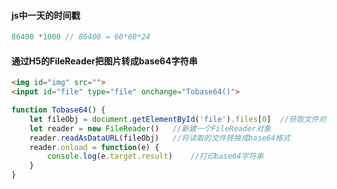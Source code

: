 #### js中一天的时间戳
```js
86400 *1000 // 86400 = 60*60*24
```
#### 通过H5的FileReader把图片转成base64字符串
```html
<img id="img" src="">
<input id="file" type="file" onchange="Tobase64()">
```
```js
function Tobase64() {
    let fileObj = document.getElementById('file').files[0]  //获取文件对象
    let reader = new FileReader()   //新建一个FileReader对象
    reader.readAsDataURL(fileObj)   //将读取的文件转换成base64格式
    reader.onload = function(e) {
        console.log(e.target.result)    //打印base64字符串
    }
}
```

